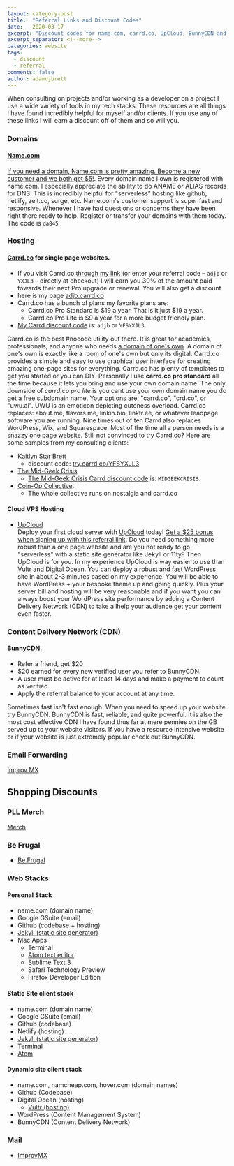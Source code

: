 ```yaml
---
layout: category-post
title:  "Referral Links and Discount Codes"
date:   2020-03-17
excerpt: "Discount codes for name.com, carrd.co, UpCloud, BunnyCDN and more."
excerpt_separator: <!--more-->
categories: website
tags:
  - discount
  - referral
comments: false
author: adamdjbrett
---
```



When consulting on projects and/or working as a developer on a project I use a wide variety of tools in my tech stacks. These resources are all things I have found incredibly helpful for myself and/or clients. If you use any of these links I will earn a discount off of them and so will you.
<!--more-->

### Domains
#### [Name.com](https://www.name.com/referral/da845)

[If you need a domain, Name.com is pretty amazing. Become a new customer and we both get $5!](https://www.name.com/referral/da845). Every domain name I own is registered with name.com. I especially appreciate the ability to do ANAME or ALIAS records for DNS. This is incredibly helpful for "serverless" hosting like github, netlify, zeit.co, surge, etc. Name.com's customer support is super fast and responsive. Whenever I have had questions or concerns they have been right there ready to help. Register or transfer your domains with them today. The code is
`da845`

### Hosting
#### [Carrd.co](https://try.carrd.co/adjb) for single page websites.
  * If you visit Carrd.co [through my link](https://try.carrd.co/adjb) (or enter your referral code – `adjb` or `YXJL3` – directly at checkout) I will earn you 30% of the amount paid towards their next Pro upgrade or renewal. You will also get a discount.
  * here is my page [adjb.carrd.co](https://adjb.carrd.co)
  * Carrd.co has a bunch of plans my favorite plans are:
      * Carrd.co Pro Standard is $19 a year. That is it just $19 a year.
      * Carrd.co Pro Lite is $9 a year for a more budget friendly plan.
  * [My Carrd discount code](https://try.carrd.co/adjb) is: `adjb` or `YFSYXJL3`.


Carrd.co is the best \#nocode utility out there. It is great for academics, professionals, and anyone who needs [a domain of one's own](https://www.wired.com/insights/2012/07/a-domain-of-ones-own/). A domain of one's own is exactly like a room of one's own but only its digital. Carrd.co provides a simple and easy to use graphical user interface for creating amazing one-page sites for everything. Carrd.co has plenty of templates to get you started or you can DIY. Personally I use **carrd.co pro standard** all the time because it lets you bring and use your own domain name.  The only downside of *carrd.co pro lite* is you cant use your own domain name you do get a free subdomain name. Your options are: "carrd.co", "crd.co", or "uwu.ai". UWU is an emoticon depicting cuteness overload. Carrd.co replaces: about.me, flavors.me, linkin.bio, linktr.ee, or whatever leadpage software you are running. Nine times out of ten Carrd also replaces WordPress, Wix, and Squarespace. Most of the time all a person needs is a snazzy one page website. Still not convinced to try [Carrd.co](https://try.carrd.co/adjb)? Here are some samples from my consulting clients:
  * [Kaitlyn Star Brett](http://kaitlynstarbrett.com/)
    * discount code: [try.carrd.co/YFSYXJL3](https://try.carrd.co/YFSYXJL3)
  * [The Mid-Geek Crisis](https://themidgeekcrisis.com/)
    * [The Mid-Geek Crisis Carrd discount code](http://try.carrd.co/midgeekcrisis) is: `MIDGEEKCRISIS`.
  * [Coin-Op Collective](https://www.coinop-collective.com/).
    * The whole collective runs on nostalgia and carrd.co

#### Cloud VPS Hosting
- [UpCloud](https://upcloud.com/signup/?promo=63JE42)  
Deploy your first cloud server with [UpCloud](https://upcloud.com/signup/?promo=63JE42) today! [Get a $25 bonus when signing up with this referral link](https://upcloud.com/signup/?promo=63JE42).
Do you need something more robust than a one page website and are you not ready to go "serverless" with a static site generator like Jekyll or 11ty? Then UpCloud is for you. In my experience UpCloud is way easier to use than Vultr and Digital Ocean. You can deploy a robust and fast WordPress site in about 2-3 minutes based on my experience. You will be able to have WordPress + your bespoke theme up and going quickly. Plus your server bill and hosting will be very reasonable and if you want you can always boost your WordPress site performance by adding a Content Delivery Network (CDN) to take a lhelp your audience get your content even faster.


### Content Delivery Network (CDN)
#### [BunnyCDN](https://bunnycdn.com/?ref=wtn001abeo).
  * Refer a friend, get $20
  * $20 earned for every new verified user you refer to BunnyCDN.
  * A user must be active for at least 14 days and make a payment to count as verified.
  * Apply the referral balance to your account at any time.

Sometimes fast isn't fast enough. When you need to speed up your website try BunnyCDN. BunnyCDN is fast, reliable, and quite powerful. It is also the most cost effective CDN I have found thus far at mere pennies on the GB served up to your website visitors. If you have a resource intensive website or if your website is just extremely popular check out BunnyCDN.

### Email Forwarding
[Improv MX](https://improvmx.com/)

## Shopping Discounts
### PLL Merch
[Merch](https://refer.premierlacrosseleague.com/adam4673)

### Be Frugal
- [Be Frugal](https://unionplus.befrugal.com/rs/OBADWWG/)

### Web Stacks
#### Personal Stack
  - name.com (domain name)
  - Google GSuite (email)
  - Github (codebase + hosting)
  - [Jekyll (static site generator)](http://jekyllrb.com/)
  - Mac Apps
    - Terminal
    - [Atom text editor](https://atom.io/)
    - Sublime Text 3
    - Safari Technology Preview
    -  Firefox Developer Edition

#### Static Site client stack
  - name.com (domain name)
  - Google GSuite (email)
  - Github (codebase)
  - Netlify (hosting)
  - [Jekyll (static site generator)](http://jekyllrb.com/)
  - Terminal
  - [Atom](https://atom.io/)

#### Dynamic site client stack
  - name.com, namcheap.com, hover.com (domain names)
  - Github (Codebase)
  - Digital Ocean (hosting)
    - [Vultr (hosting)](https://www.vultr.com/?ref=8341661)
  - WordPress (Content Management System)
  - BunnyCDN (Content Delivery Network)

### Mail
- [ImprovMX](https://improvmx.com/)